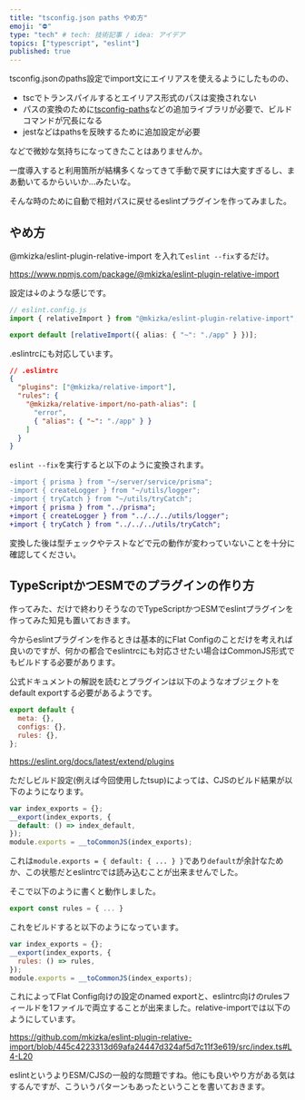 ```yaml
---
title: "tsconfig.json paths やめ方"
emoji: "⛔"
type: "tech" # tech: 技術記事 / idea: アイデア
topics: ["typescript", "eslint"]
published: true
---
```


<!-- textlint-disable -->

tsconfig.jsonのpaths設定でimport文にエイリアスを使えるようにしたものの、

<!-- textlint-enable -->

- tscでトランスパイルするとエイリアス形式のパスは変換されない
- パスの変換のために[tsconfig-paths](https://www.npmjs.com/package/tsconfig-paths)などの追加ライブラリが必要で、ビルドコマンドが冗長になる
- jestなどはpathsを反映するために追加設定が必要

などで微妙な気持ちになってきたことはありませんか。

一度導入すると利用箇所が結構多くなってきて手動で戻すには大変すぎるし、まあ動いてるからいいか...みたいな。

そんな時のために自動で相対パスに戻せるeslintプラグインを作ってみました。

## やめ方

@mkizka/eslint-plugin-relative-import を入れて`eslint --fix`するだけ。

https://www.npmjs.com/package/@mkizka/eslint-plugin-relative-import

設定は↓のような感じです。

```ts
// eslint.config.js
import { relativeImport } from "@mkizka/eslint-plugin-relative-import";

export default [relativeImport({ alias: { "~": "./app" } })];
```

.eslintrcにも対応しています。

```json
// .eslintrc
{
  "plugins": ["@mkizka/relative-import"],
  "rules": {
    "@mkizka/relative-import/no-path-alias": [
      "error",
      { "alias": { "~": "./app" } }
    ]
  }
}
```

`eslint --fix`を実行すると以下のように変換されます。

```diff
-import { prisma } from "~/server/service/prisma";
-import { createLogger } from "~/utils/logger";
-import { tryCatch } from "~/utils/tryCatch";
+import { prisma } from "../prisma";
+import { createLogger } from "../../../utils/logger";
+import { tryCatch } from "../../../utils/tryCatch";
```

変換した後は型チェックやテストなどで元の動作が変わっていないことを十分に確認してください。

## TypeScriptかつESMでのプラグインの作り方

作ってみた、だけで終わりそうなのでTypeScriptかつESMでeslintプラグインを作ってみた知見も置いておきます。

今からeslintプラグインを作るときは基本的にFlat Configのことだけを考えれば良いのですが、何かの都合でeslintrcにも対応させたい場合はCommonJS形式でもビルドする必要があります。

公式ドキュメントの解説を読むとプラグインは以下のようなオブジェクトをdefault exportする必要があるようです。

```js
export default {
  meta: {},
  configs: {},
  rules: {},
};
```

https://eslint.org/docs/latest/extend/plugins

ただしビルド設定(例えば今回使用したtsup)によっては、CJSのビルド結果が以下のようになります。

```js
var index_exports = {};
__export(index_exports, {
  default: () => index_default,
});
module.exports = __toCommonJS(index_exports);
```

これは`module.exports = { default: { ... } }`であり`default`が余計なためか、この状態だとeslintrcでは読み込むことが出来ませんでした。

そこで以下のように書くと動作しました。

```js
export const rules = { ... }
```

これをビルドすると以下のようになっています。

```js
var index_exports = {};
__export(index_exports, {
  rules: () => rules,
});
module.exports = __toCommonJS(index_exports);
```

これによってFlat Config向けの設定のnamed exportと、eslintrc向けのrulesフィールドを1ファイルで両立することが出来ました。relative-importでは以下のようにしています。

https://github.com/mkizka/eslint-plugin-relative-import/blob/445c4223313d69afa24447d324af5d7c11f3e619/src/index.ts#L4-L20

eslintというよりESM/CJSの一般的な問題ですね。他にも良いやり方がある気はするんですが、こういうパターンもあったということを書いておきます。
